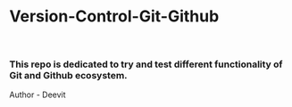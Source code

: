 # Version-Control-Git-Github
<br>
<h3>This repo is dedicated to try and test different functionality of Git and Github ecosystem. </h1>

Author - Deevit
